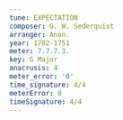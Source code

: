 ```yaml
---
tune: EXPECTATION
composer: G. W. Sederquist
arranger: Anon.
year: 1702-1751
meter: 7.7.7.3.
key: G Major
anacrusis: 4
meter_error: '0'
time_signature: 4/4
meterError: 0
timeSignature: 4/4
---
```

